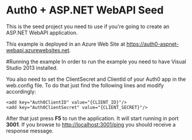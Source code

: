 # Auth0 + ASP.NET WebAPI Seed
This is the seed project you need to use if you're going to create an ASP.NET WebAPI application.

This example is deployed in an Azure Web Site at https://auth0-aspnet-webapi.azurewebsites.net.

#Running the example
In order to run the example you need to have Visual Studio 2013 installed.

You also need to set the ClientSecret and ClientId of your Auth0 app in the web.config file. To do that just find the following lines and modify accordingly:
```CSharp
<add key="Auth0ClientID" value="{CLIENT_ID}"/>
<add key="Auth0ClientSecret" value="{CLIENT_SECRET}"/>
```

After that just press **F5** to run the application. It will start running in port **3001**. If you browse to [http://localhost:3001/ping](http://localhost:3001/ping) you should receive a response message.
